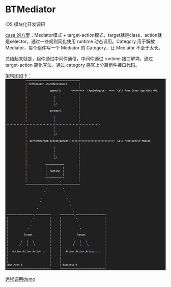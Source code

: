 # BTMediator
iOS 模块化开发调研

[casa 的方案](https://casatwy.com/iOS-Modulization.html)：Mediator模式 + target-action模式，target就是class，action就是selector，通过一些规则简化使用 runtime 动态调用。Category 用于解放 Mediator，每个组件写一个 Mediator 的 Category，让 Mediator 不至于太长。

总结起来就是，组件通过中间件通信，中间件通过 runtime 接口解耦，通过 target-action 简化写法，通过 category 感官上分离组件接口代码。


架构图如下：
![architecture](https://github.com/BrooksWon/BTMediator/blob/master/architecture.png)

[远程调用demo](https://github.com/BrooksWon/BTMediator-Remote-Demo)


